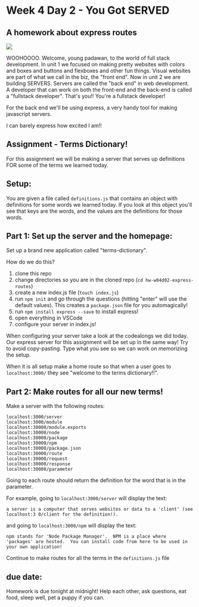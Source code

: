 # Week 4 Day 2 - You Got SERVED
## A homework about express routes

![](https://media.giphy.com/media/MHGaSNNTPYjHq/giphy.gif)


WOOHOOOO. Welcome, young padawan, to the world of full stack development. In unit 1 we focused on making pretty websites with colors and boxes and buttons and flexboxes and other fun things. Visual websites are part of what we call in the biz, the "front end". Now in unit 2 we are building SERVERS.  Servers are called the "back end" in web development.  A developer that can work on both the front-end and the back-end is called a "fullstack developer". That's you!!  You're a fullstack developer!

For the back end we'll be using express, a very handy tool for making javascript servers.

I can barely express how excited I am!!


## Assignment - Terms Dictionary!
For this assignment we will be making a server that serves up definitions FOR some of the terms we learned today.

## Setup:
You are given a file called `definitions.js` that contains an object with definitions for some words we learned today. If you look at this object you'll see that keys are the words, and the values are the definitions for those words.

## Part 1: Set up the server and the homepage:

Set up a brand new application called "terms-dictionary".

How do we do this?
1. clone this repo
2. change directories so you are in the cloned repo (`cd hw-w04d02-express-routes`)
3. create a new index.js file (`touch index.js`)
4. run `npm init` and go through the questions (hitting "enter" will use the default values).  This creates a `package.json` file for you automagically!
5. run `npm install express --save` to install express!
6. open everything in VSCode
7. configure your server in index.js!

When configuring your server take a look at the codealongs we did today.  Our express server for this assignment will be set up in the same way!  Try to avoid copy-pasting.  Type what you see so we can work on memorizing the setup.

When it is all setup make a home route so that when a user goes to `localhost:3000/` they see "welcome to the terms dictionary!!".

## Part 2:  Make routes for all our new terms!

Make a server with the following routes:
```
localhost:3000/server
localhost:3000/module
localhost:30000/module.exports
localhost:30000/node
localhost:30000/package
localhost:30000/npm
localhost:30000/package.json
localhost:30000/route
localhost:30000/request
localhost:30000/response
localhost:30000/parameter
```

Going to each route should return the definition for the word that is in the parameter.

For example, going to `localhost:3000/server` will display the text:
```
a server is a computer that serves websites or data to a 'client' (see localhost:3 0/client for the definition!).
```

and going to `localhost:3000/npm` will display the text:
```
npm stands for 'Node Package Manager'.  NPM is a place where 'packages' are hosted.  You can install code from here to be used in your own application!
```

Continue to make routes for all the terms in the `definitions.js` file


## due date:
Homework is due tonight at midnight!  Help each other, ask questions, eat food, sleep well, pet a puppy if you can.
